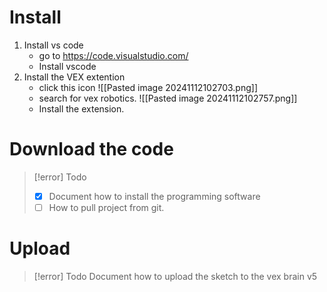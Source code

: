 # Install

1. Install vs code
	* go to https://code.visualstudio.com/
	* Install vscode
2. Install the VEX extention
	* click this icon 
		![[Pasted image 20241112102703.png]]
	* search for vex robotics.
		![[Pasted image 20241112102757.png]]
	* Install the extension.

# Download the code

> [!error] Todo
> - [x] Document how to install the programming software
> - [ ] How to pull project from git.

# Upload

> [!error] Todo
> Document how to upload the sketch to the vex brain v5

